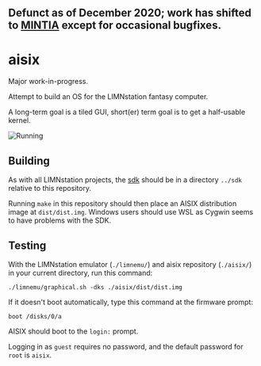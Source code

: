 ## Defunct as of December 2020; work has shifted to [MINTIA](http://github.com/limnarch/mintia) except for occasional bugfixes.

# aisix

Major work-in-progress.

Attempt to build an OS for the LIMNstation fantasy computer.

A long-term goal is a tiled GUI, short(er) term goal is to get a half-usable kernel.

![Running](https://i.imgur.com/RGFRGHh.png)

## Building

As with all LIMNstation projects, the [sdk](http://github.com/limnarch/sdk) should be in a directory `../sdk` relative to this repository.

Running `make` in this repository should then place an AISIX distribution image at `dist/dist.img`. Windows users should use WSL as Cygwin seems to have problems with the SDK.

## Testing

With the LIMNstation emulator (`./limnemu/`) and aisix repository (`./aisix/`) in your current directory, run this command:

`./limnemu/graphical.sh -dks ./aisix/dist/dist.img`

If it doesn't boot automatically, type this command at the firmware prompt:

`boot /disks/0/a`

AISIX should boot to the `login:` prompt.

Logging in as `guest` requires no password, and the default password for `root` is `aisix`.
